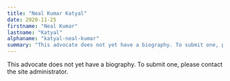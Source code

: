 ```yaml
---
title: "Neal Kumar Katyal"
date: 2020-11-25
firstname: "Neal Kumar"
lastname: "Katyal"
alphaname: "katyal-neal-kumar"
summary: "This advocate does not yet have a biography. To submit one, please contact the site administrator."
---
```

This advocate does not yet have a biography. To submit one, please contact the site administrator.


